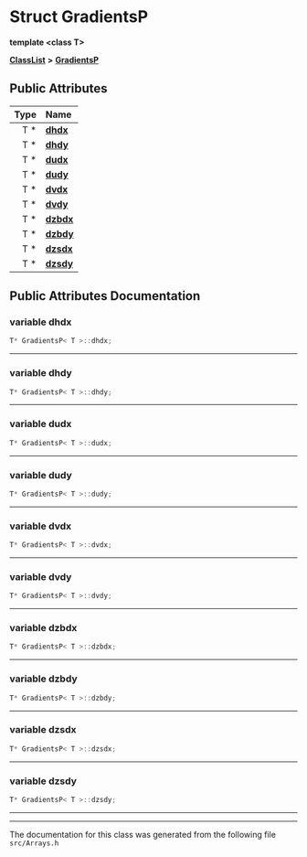 

# Struct GradientsP

**template &lt;class T&gt;**



[**ClassList**](annotated.md) **>** [**GradientsP**](structGradientsP.md)


























## Public Attributes

| Type | Name |
| ---: | :--- |
|  T \* | [**dhdx**](#variable-dhdx)  <br> |
|  T \* | [**dhdy**](#variable-dhdy)  <br> |
|  T \* | [**dudx**](#variable-dudx)  <br> |
|  T \* | [**dudy**](#variable-dudy)  <br> |
|  T \* | [**dvdx**](#variable-dvdx)  <br> |
|  T \* | [**dvdy**](#variable-dvdy)  <br> |
|  T \* | [**dzbdx**](#variable-dzbdx)  <br> |
|  T \* | [**dzbdy**](#variable-dzbdy)  <br> |
|  T \* | [**dzsdx**](#variable-dzsdx)  <br> |
|  T \* | [**dzsdy**](#variable-dzsdy)  <br> |












































## Public Attributes Documentation




### variable dhdx 

```C++
T* GradientsP< T >::dhdx;
```




<hr>



### variable dhdy 

```C++
T* GradientsP< T >::dhdy;
```




<hr>



### variable dudx 

```C++
T* GradientsP< T >::dudx;
```




<hr>



### variable dudy 

```C++
T* GradientsP< T >::dudy;
```




<hr>



### variable dvdx 

```C++
T* GradientsP< T >::dvdx;
```




<hr>



### variable dvdy 

```C++
T* GradientsP< T >::dvdy;
```




<hr>



### variable dzbdx 

```C++
T* GradientsP< T >::dzbdx;
```




<hr>



### variable dzbdy 

```C++
T* GradientsP< T >::dzbdy;
```




<hr>



### variable dzsdx 

```C++
T* GradientsP< T >::dzsdx;
```




<hr>



### variable dzsdy 

```C++
T* GradientsP< T >::dzsdy;
```




<hr>

------------------------------
The documentation for this class was generated from the following file `src/Arrays.h`

